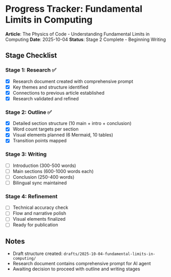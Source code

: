 # Progress Tracker: Fundamental Limits in Computing

**Article**: The Physics of Code - Understanding Fundamental Limits in Computing
**Date**: 2025-10-04
**Status**: Stage 2 Complete - Beginning Writing

## Stage Checklist

### Stage 1: Research ✅
- [x] Research document created with comprehensive prompt
- [x] Key themes and structure identified
- [x] Connections to previous article established
- [x] Research validated and refined

### Stage 2: Outline ✅
- [x] Detailed section structure (10 main + intro + conclusion)
- [x] Word count targets per section
- [x] Visual elements planned (6 Mermaid, 10 tables)
- [x] Transition points mapped

### Stage 3: Writing
- [ ] Introduction (300-500 words)
- [ ] Main sections (600-1000 words each)
- [ ] Conclusion (250-400 words)
- [ ] Bilingual sync maintained

### Stage 4: Refinement
- [ ] Technical accuracy check
- [ ] Flow and narrative polish
- [ ] Visual elements finalized
- [ ] Ready for publication

## Notes
- Draft structure created: `drafts/2025-10-04-fundamental-limits-in-computing/`
- Research document contains comprehensive prompt for AI agent
- Awaiting decision to proceed with outline and writing stages
